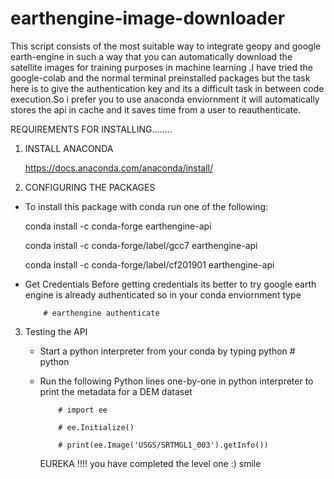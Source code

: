 # earthengine-image-downloader
This script consists of the most suitable way to integrate geopy and google earth-engine in such a way that you can automatically download the
satellite images for training purposes in machine learning .I have tried the google-colab and the normal  terminal preinstalled packages but the task
here is to give the authentication key and its a difficult task in between code execution.So i prefer you to  use anaconda enviornment it will automatically stores the api in cache and it saves time from a user to reauthenticate.

 REQUIREMENTS FOR INSTALLING........
 
 1) INSTALL ANACONDA
    
      https://docs.anaconda.com/anaconda/install/
 
 2) CONFIGURING THE PACKAGES
   * To install this package with conda run one of the following:
   
       conda install -c conda-forge earthengine-api
       
       conda install -c conda-forge/label/gcc7 earthengine-api
       
       conda install -c conda-forge/label/cf201901 earthengine-api
   * Get Credentials
      Before getting credentials its better to try google earth engine is already authenticated so in your conda enviornment type
      
             # earthengine authenticate
3) Testing the API

   * Start a python interpreter from your conda by typing python
             # python 
   * Run the following Python lines one-by-one in python interpreter to print the metadata for a DEM dataset
   
             # import ee
             
             # ee.Initialize()
             
             # print(ee.Image('USGS/SRTMGL1_003').getInfo())
 
 
 
      EUREKA !!!! you have completed the level one :) smile 
             

 

